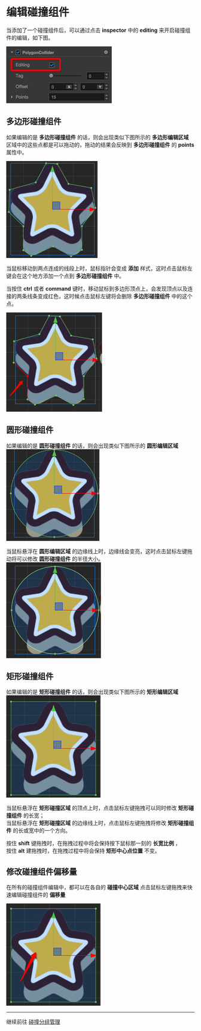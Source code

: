# 编辑碰撞组件

当添加了一个碰撞组件后，可以通过点击 **inspector** 中的 **editing** 来开启碰撞组件的编辑，如下图。

<a href="edit-collider-component/editing.png"><img src="edit-collider-component/editing.png"></a>

## 多边形碰撞组件

如果编辑的是 **多边形碰撞组件** 的话，则会出现类似下图所示的 **多边形编辑区域**   
区域中的这些点都是可以拖动的，拖动的结果会反映到 **多边形碰撞组件** 的 **points** 属性中。

<a href="edit-collider-component/edit-polygon-collider.png"><img src="edit-collider-component/edit-polygon-collider.png"></a>

当鼠标移动到两点连成的线段上时，鼠标指针会变成 **添加** 样式，这时点击鼠标左键会在这个地方添加一个点到 **多边形碰撞组件** 中。

当按住 **ctrl** 或者 **command** 键时，移动鼠标到多边形顶点上，会发现顶点以及连接的两条线条变成红色，这时候点击鼠标左键将会删除 **多边形碰撞组件** 中的这个点。

<a href="edit-collider-component/delete-polygon-point.png"><img src="edit-collider-component/delete-polygon-point.png"></a>

## 圆形碰撞组件

如果编辑的是 **圆形碰撞组件** 的话，则会出现类似下图所示的 **圆形编辑区域**   
<a href="edit-collider-component/edit-circle-collider.png"><img src="edit-collider-component/edit-circle-collider.png"></a>

当鼠标悬浮在 **圆形编辑区域** 的边缘线上时，边缘线会变亮，这时点击鼠标左键拖动将可以修改 **圆形碰撞组件** 的半径大小。
<a href="edit-collider-component/hover-circle-edge.png"><img src="edit-collider-component/hover-circle-edge.png"></a>

## 矩形碰撞组件

如果编辑的是 **矩形碰撞组件** 的话，则会出现类似下图所示的 **矩形编辑区域**   
<a href="edit-collider-component/edit-box-collider.png"><img src="edit-collider-component/edit-box-collider.png"></a>

当鼠标悬浮在 **矩形碰撞区域** 的顶点上时，点击鼠标左键拖拽可以同时修改 **矩形碰撞组件** 的长宽；   
当鼠标悬浮在 **矩形碰撞区域** 的边缘线上时，点击鼠标左键拖拽将修改 **矩形碰撞组件** 的长或宽中的一个方向。

按住 **shift** 键拖拽时，在拖拽过程中将会保持按下鼠标那一刻的 **长宽比例** ，   
按住 **alt** 建拖拽时，在拖拽过程中将会保持 **矩形中心点位置** 不变。

## 修改碰撞组件偏移量

在所有的碰撞组件编辑中，都可以在各自的 **碰撞中心区域** 点击鼠标左键拖拽来快速编辑碰撞组件的 **偏移量**

<a href="edit-collider-component/drag-area.png"><img src="edit-collider-component/drag-area.png"></a>

---

继续前往 [碰撞分组管理](collision-group.md)
